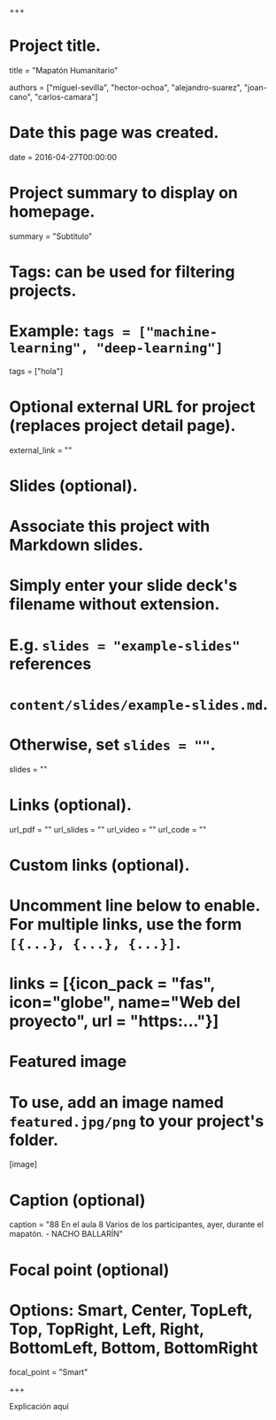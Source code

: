 +++
# Project title.
title = "Mapatón Humanitario"

authors = ["miguel-sevilla", "hector-ochoa", "alejandro-suarez", "joan-cano", "carlos-camara"]

# Date this page was created.
date = 2016-04-27T00:00:00

# Project summary to display on homepage.
summary = "Subtítulo"

# Tags: can be used for filtering projects.
# Example: `tags = ["machine-learning", "deep-learning"]`
tags = ["hola"]

# Optional external URL for project (replaces project detail page).
external_link = ""

# Slides (optional).
#   Associate this project with Markdown slides.
#   Simply enter your slide deck's filename without extension.
#   E.g. `slides = "example-slides"` references
#   `content/slides/example-slides.md`.
#   Otherwise, set `slides = ""`.
slides = ""

# Links (optional).
url_pdf = ""
url_slides = ""
url_video = ""
url_code = ""

# Custom links (optional).
#   Uncomment line below to enable. For multiple links, use the form `[{...}, {...}, {...}]`.
# links = [{icon_pack = "fas", icon="globe", name="Web del proyecto", url = "https:..."}]

# Featured image
# To use, add an image named `featured.jpg/png` to your project's folder.
[image]
  # Caption (optional)
  caption = "88 En el aula 8 Varios de los participantes, ayer, durante el mapatón. - NACHO BALLARÍN"

  # Focal point (optional)
  # Options: Smart, Center, TopLeft, Top, TopRight, Left, Right, BottomLeft, Bottom, BottomRight
  focal_point = "Smart"

+++

Explicación aquí

